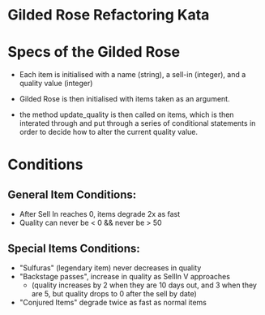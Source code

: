 # Gilded Rose Refactoring Kata

# Specs of the Gilded Rose

- Each item is initialised with a name (string), a sell-in (integer), and a quality value (integer)

- Gilded Rose is then initialised with items taken as an argument.

- the method update_quality is then called on items, which is then interated through and put through a series of conditional statements in order to decide how to alter the current quality value.

# Conditions

## General Item Conditions:
- After Sell In reaches 0, items degrade 2x as fast
- Quality can never be < 0 && never be > 50

## Special Items Conditions:
- "Sulfuras" (legendary item) never decreases in quality
- "Backstage passes", increase in quality as SellIn V approaches
	- (quality increases by 2 when they are 10 days out, and 3 when they are 5, but quality drops to 0 after the sell by date)
- "Conjured Items" degrade twice as fast as normal items
